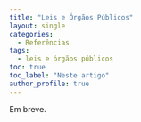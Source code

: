 ```yaml
---
title: "Leis e Órgãos Públicos"
layout: single
categories:
  - Referências
tags:
  - leis e órgãos públicos
toc: true
toc_label: "Neste artigo"
author_profile: true
---
```

Em breve.